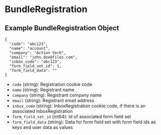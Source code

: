 # BundleRegistration

## Example BundleRegistration Object

```
{
  "code": "abc123",
  "name": "account",
  "company": "Action Verb",
  "email": "john.doe@files.com",
  "inbox_code": "abc123",
  "form_field_set_id": 1,
  "form_field_data": ""
}
```

* `code` (string): Registration cookie code
* `name` (string): Registrant name
* `company` (string): Registrant company name
* `email` (string): Registrant email address
* `inbox_code` (string): InboxRegistration cookie code, if there is an associated InboxRegistration
* `form_field_set_id` (int64): Id of associated form field set
* `form_field_data` (string): Data for form field set with form field ids as keys and user data as values
